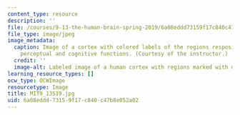 ```yaml
---
content_type: resource
description: ''
file: /courses/9-13-the-human-brain-spring-2019/6a08eddd73159f17c840c47b8e052a02_MIT9_13S19.jpg
file_type: image/jpeg
image_metadata:
  caption: Image of a cortex with colored labels of the regions resposible for various
    perceptual and cognitive functions. (Courtesy of the instructor.)
  credit: ''
  image-alt: Labeled image of a human cortex with regions marked with different colors.
learning_resource_types: []
ocw_type: OCWImage
resourcetype: Image
title: MIT9_13S19.jpg
uid: 6a08eddd-7315-9f17-c840-c47b8e052a02
---
```

